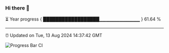 ### Hi there 👋

⏳ Year progress { ██████████████████▁▁▁▁▁▁▁▁▁▁▁▁ } 61.64 %

---

⏰ Updated on Tue, 13 Aug 2024 14:37:42 GMT

![Progress Bar CI](https://github.com/IshwaranRudhara/GIT-ACTION/workflows/Progress%20Bar%20CI/badge.svg)
